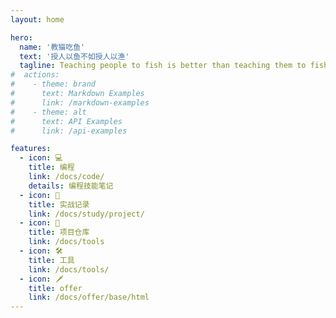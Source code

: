```yaml
---
layout: home

hero:
  name: '教猫吃鱼'
  text: '授人以鱼不如授人以渔'
  tagline: Teaching people to fish is better than teaching them to fish
#  actions:
#    - theme: brand
#      text: Markdown Examples
#      link: /markdown-examples
#    - theme: alt
#      text: API Examples
#      link: /api-examples

features:
  - icon: 💻
    title: 编程
    link: /docs/code/
    details: 编程技能笔记
  - icon: 📕
    title: 实战记录
    link: /docs/study/project/
  - icon: 🖖
    title: 项目仓库
    link: /docs/tools
  - icon: 🛠️
    title: 工具
    link: /docs/tools/
  - icon: 🗡
    title: offer
    link: /docs/offer/base/html
---
```

